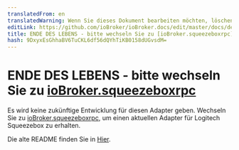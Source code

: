 ```yaml
---
translatedFrom: en
translatedWarning: Wenn Sie dieses Dokument bearbeiten möchten, löschen Sie bitte das Feld "translationsFrom". Andernfalls wird dieses Dokument automatisch erneut übersetzt
editLink: https://github.com/ioBroker/ioBroker.docs/edit/master/docs/de/adapterref/iobroker.squeezebox/README.md
title: ENDE DES LEBENS - bitte wechseln Sie zu [ioBroker.squeezeboxrpc] (https://github.com/oweitman/ioBroker.squeezeboxrpc)
hash: 9DxyxEsGhhaBV6TuCKL6df56dQYhTiKB0158dUGvsdM=
---
```

# ENDE DES LEBENS - bitte wechseln Sie zu [ioBroker.squeezeboxrpc](https://github.com/oweitman/ioBroker.squeezeboxrpc)
Es wird keine zukünftige Entwicklung für diesen Adapter geben. Wechseln Sie zu [ioBroker.squeezeboxrpc](https://github.com/oweitman/ioBroker.squeezeboxrpc), um einen aktuellen Adapter für Logitech Squeezebox zu erhalten.

Die alte README finden Sie in [Hier](README_old.md).